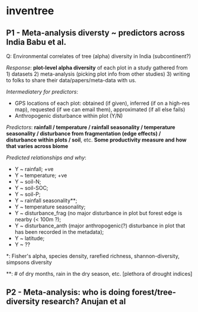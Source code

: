 # inventree
## P1 - Meta-analysis diversty ~ predictors across India Babu et al.

Q: Environmental correlates of tree (alpha) diversity in India (subcontinent?)

*Response*: **plot-level alpha diversity**  of each plot in a study gathered from 1) datasets 2) meta-analysis (picking plot info from other studies) 3) writing to folks to share their data/papers/meta-data with us.

*Intermediatery for predictors*:
  - GPS locations of each plot: obtained (if given), inferred (if on a high-res map), requested (if we can email them), approximated (if all else fails)
  - Anthropogenic disturbance within plot (Y/N)

*Predictors*: **rainfall / temperature / rainfall seasonality / temperature seasonality / disturbance from fragmentation (edge effects) / disturbance within plots / soil**, etc.
**Some productivity measure and how that varies across biome**


*Predicted relationships and why*:
  - Y ~ rainfall; +ve
  - Y ~ temperature; +ve
  - Y ~ soil-N;
  - Y ~ soil-SOC;
  - Y ~ soil-P;
  - Y ~ rainfall seasonality**;
  - Y ~ temperature seasonality;
  - Y ~ disturbance_frag (no major disturbance in plot but forest edge is nearby (< 100m ?);
  - Y ~ disturbance_anth (major anthropogenic(?) disturbance in plot that has been recorded in the metadata);
  - Y ~ latitude;
  - Y ~ ??

\*: Fisher's alpha, species density, rarefied richness, shannon-diversity, simpsons diversity

\*\*: # of dry months, rain in the dry season, etc. [plethora of drought indices]

## P2 - Meta-analysis: who is doing forest/tree-diversity research? Anujan et al

